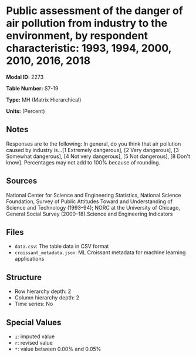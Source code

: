 # Public assessment of the danger of air pollution from industry to the environment, by respondent characteristic: 1993, 1994, 2000, 2010, 2016, 2018

**Modal ID:** 2273

**Table Number:** S7-19

**Type:** MH (Matrix Hierarchical)

**Units:** (Percent)

## Notes

Responses are to the following: In general, do you think that air pollution caused by industry is…[1 Extremely dangerous], [2 Very dangerous], [3 Somewhat dangerous], [4 Not very dangerous], [5 Not dangerous], [8 Don't know]. Percentages may not add to 100% because of rounding.

## Sources

National Center for Science and Engineering Statistics, National Science Foundation, Survey of Public Attitudes Toward and Understanding of Science and Technology (1993–94); NORC at the University of Chicago, General Social Survey (2000–18).Science and Engineering Indicators

## Files

- `data.csv`: The table data in CSV format
- `croissant_metadata.json`: ML Croissant metadata for machine learning applications

## Structure

- Row hierarchy depth: 2
- Column hierarchy depth: 2
- Time series: No

## Special Values

- `i`: imputed value
- `r`: revised value
- `*`: value between 0.00% and 0.05%
